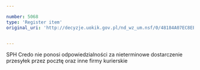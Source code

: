 ```yaml
---

number: 5068
type: 'Register item'
original_uri: 'http://decyzje.uokik.gov.pl/nd_wz_um.nsf/0/48184A07EC8EEF87C1257BBA0037E17B?OpenDocument'


---
```


SPH Credo nie ponosi odpowiedzialności za nieterminowe dostarczenie przesyłek przez pocztę oraz inne firmy kurierskie
